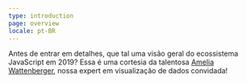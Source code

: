 ```yaml
---
type: introduction
page: overview
locale: pt-BR
---
```


Antes de entrar em detalhes, que tal uma visão geral do ecossistema JavaScript em 2019? Essa é uma cortesia da talentosa [Amelia Wattenberger](https://wattenberger.com/), nossa expert em visualização de dados convidada!